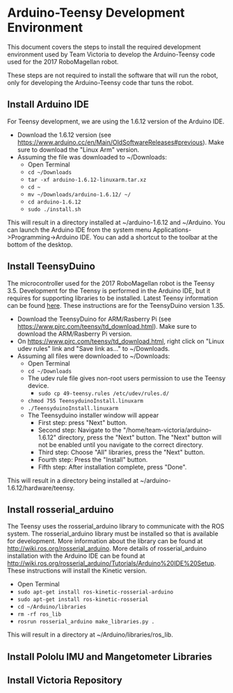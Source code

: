 # Arduino-Teensy Development Environment
This document covers the steps to install the required development environment used by Team Victoria to develop
the Arduino-Teensy code used for the 2017 RoboMagellan robot.

These steps are not required to install the software that will run the robot, only for developing the Arduino-Teensy
code thar tuns the robot.

## Install Arduino IDE
For Teensy development, we are using the 1.6.12 version of the Arduino IDE.

* Download the 1.6.12 version (see https://www.arduino.cc/en/Main/OldSoftwareReleases#previous).
Make sure to download the "Linux Arm" version.
* Assuming the file was downloaded to ~/Downloads:
  * Open Terminal
  * `cd ~/Downloads`
  * `tar -xf arduino-1.6.12-linuxarm.tar.xz`
  * `cd ~`
  * `mv ~/Downloads/arduino-1.6.12/ ~/`
  * `cd arduino-1.6.12`
  * `sudo ./install.sh`

This will result in a directory installed at ~/arduino-1.6.12 and ~/Arduino. You can launch the Arduino IDE
from the system menu Applications->Programming->Arduino IDE. You can add a shortcut to the toolbar at the
bottom of the desktop.

## Install TeensyDuino
The microcontroller used for the 2017 RoboMagellan robot is the Teensy 3.5. Development for the Teensy
is performed in the Arduino IDE, but it requires for supporting libraries to be installed. Latest Teensy
information can be found [here](https://www.pjrc.com/teensy/teensyduino.html). These instructions are for
the TeensyDuino version 1.35.

* Download the TeensyDuino for ARM/Rasberry Pi (see https://www.pjrc.com/teensy/td_download.html).
Make sure to download the ARM/Rasberry Pi version.
* On https://www.pjrc.com/teensy/td_download.html, right click on "Linux udev rules" link and "Save link as..."
to ~/Downloads.
* Assuming all files were downloaded to ~/Downloads:
  * Open Terminal
  * `cd ~/Downloads`
  * The udev rule file gives non-root users permission to use the Teensy device.
    * `sudo cp 49-teensy.rules /etc/udev/rules.d/`
  * `chmod 755 TeensyduinoInstall.linuxarm`
  * `./TeensyduinoInstall.linuxarm`
  * The Teensyduino installer window will appear
    * First step: press "Next" button.
    * Second step: Navigate to the "/home/team-victoria/arduino-1.6.12" directory, press the "Next" button.
    The "Next" button will not be enabled until you navigate to the correct directory.
    * Third step: Choose "All" libraries, press the "Next" button.
    * Fourth step: Press the "Install" button.
    * Fifth step: After installation complete, press "Done".

This will result in a directory being installed at ~/arduino-1.6.12/hardware/teensy.

## Install rosserial_arduino
The Teensy uses the rosserial_arduino library to communicate with the ROS system. The rosserial_arduino
library must be installed so that is available for development. More information about the library
can be found at http://wiki.ros.org/rosserial_arduino. More details of rosserial_arduino installation
with the Arduino IDE can be found at http://wiki.ros.org/rosserial_arduino/Tutorials/Arduino%20IDE%20Setup.
These instructions will install the Kinetic version.

* Open Terminal
* `sudo apt-get install ros-kinetic-rosserial-arduino`
* `sudo apt-get install ros-kinetic-rosserial`
* `cd ~/Arduino/libraries`
* `rm -rf ros_lib`
* `rosrun rosserial_arduino make_libraries.py .`

This will result in a directory at ~/Arduino/libraries/ros_lib.

## Install Pololu IMU and Mangetometer Libraries

## Install Victoria Repository
